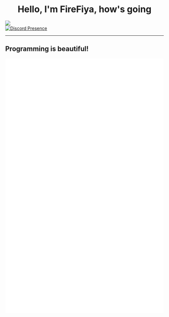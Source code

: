 <h1 align="center">Hello, I'm FireFiya, how's going</h1>
<img align='left' src='https://avatars.githubusercontent.com/u/126648922?v=4' width='410px'>


[![Discord Presence](https://lanyard.cnrad.dev/api/682552229613404161)](https://discord.com/users/682552229613404161)
***
<h2> Programming is beautiful!</h2>

![Metrics](/github-metrics.svg)  
